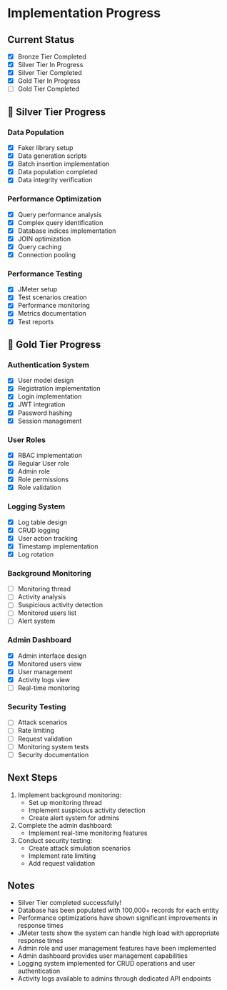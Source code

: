 # Implementation Progress

## Current Status
- [x] Bronze Tier Completed
- [x] Silver Tier In Progress
- [x] Silver Tier Completed
- [x] Gold Tier In Progress
- [ ] Gold Tier Completed

## 🥈 Silver Tier Progress

### Data Population
- [x] Faker library setup
- [x] Data generation scripts
- [x] Batch insertion implementation
- [x] Data population completed
- [x] Data integrity verification

### Performance Optimization
- [x] Query performance analysis
- [x] Complex query identification
- [x] Database indices implementation
- [x] JOIN optimization
- [x] Query caching
- [x] Connection pooling

### Performance Testing
- [x] JMeter setup
- [x] Test scenarios creation
- [x] Performance monitoring
- [x] Metrics documentation
- [x] Test reports

## 🥇 Gold Tier Progress

### Authentication System
- [x] User model design
- [x] Registration implementation
- [x] Login implementation
- [x] JWT integration
- [x] Password hashing
- [x] Session management

### User Roles
- [x] RBAC implementation
- [x] Regular User role
- [x] Admin role
- [x] Role permissions
- [x] Role validation

### Logging System
- [x] Log table design
- [x] CRUD logging
- [x] User action tracking
- [x] Timestamp implementation
- [x] Log rotation

### Background Monitoring
- [ ] Monitoring thread
- [ ] Activity analysis
- [ ] Suspicious activity detection
- [ ] Monitored users list
- [ ] Alert system

### Admin Dashboard
- [x] Admin interface design
- [x] Monitored users view
- [x] User management
- [x] Activity logs view
- [ ] Real-time monitoring

### Security Testing
- [ ] Attack scenarios
- [ ] Rate limiting
- [ ] Request validation
- [ ] Monitoring system tests
- [ ] Security documentation

## Next Steps
1. Implement background monitoring:
   - Set up monitoring thread
   - Implement suspicious activity detection
   - Create alert system for admins
2. Complete the admin dashboard:
   - Implement real-time monitoring features
3. Conduct security testing:
   - Create attack simulation scenarios
   - Implement rate limiting
   - Add request validation

## Notes
- Silver Tier completed successfully!
- Database has been populated with 100,000+ records for each entity
- Performance optimizations have shown significant improvements in response times
- JMeter tests show the system can handle high load with appropriate response times
- Admin role and user management features have been implemented
- Admin dashboard provides user management capabilities
- Logging system implemented for CRUD operations and user authentication
- Activity logs available to admins through dedicated API endpoints